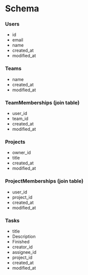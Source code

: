 # Schema

### Users
* id
* email
* name
* created_at
* modified_at

### Teams
* name
* created_at
* modified_at

### TeamMemberships (join table)
* user_id
* team_id
* created_at
* modified_at

### Projects
* owner_id
* title
* created_at
* modified_at

### ProjectMemberships (join table)
* user_id
* project_id
* created_at
* modified_at

### Tasks
* title
* Description
* Finished
* creator_id
* assignee_id
* project_id
* created_at
* modified_at
